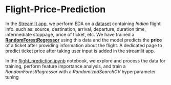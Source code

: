 # Flight-Price-Prediction

In the [Streamlit app](https://rukshar69-flight-price-predi-streamlit-flight-prediction-ch3wai.streamlit.app/), we perform EDA on a [dataset](https://github.com/rukshar69/Flight-Price-Prediction/blob/main/Flight%20Dataset/Data_Train.xlsx) containing *Indian* flight info. such as: source, destination,
arrival, departure, duration time, intermediate stoppage, price of ticket, etc. We have trained a **[RandomForestRegressor](https://scikit-learn.org/stable/modules/generated/sklearn.ensemble.RandomForestRegressor.html)** using this data and the model predicts the **price** of a ticket after providing information about the flight. A dedicated page to predict ticket price after taking user input is added in the streamlit app.

In the [flight_prediction.ipynb](https://github.com/rukshar69/Flight-Price-Prediction/blob/main/flight_prediction.ipynb) notebook, we explore and process the data for training, perform feature importance analysis, and train a *RandomForestRegressor* with a *RandomizedSearchCV* hyperparameter tuning

